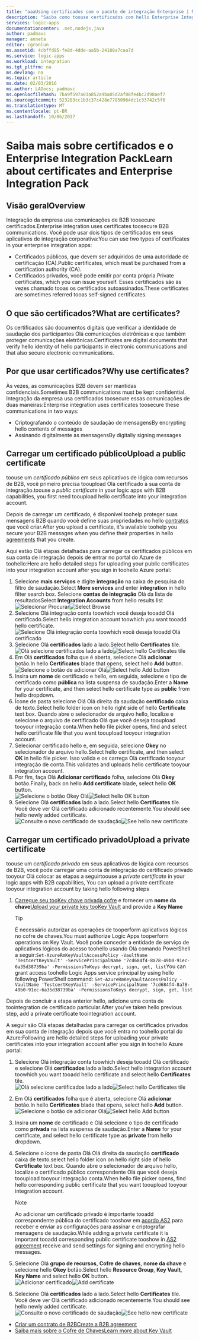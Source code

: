 ```yaml
---
title: "aaaUsing certificados com o pacote de integração Enterprise | Microsoft Docs"
description: "Saiba como toouse certificados com hello Enterprise Integration Pack | Aplicativos lógicos do Azure"
services: logic-apps
documentationcenter: .net,nodejs,java
author: padmavc
manager: anneta
editor: cgronlun
ms.assetid: 4cbffd85-fe8d-4dde-aa5b-24108a7caa7d
ms.service: logic-apps
ms.workload: integration
ms.tgt_pltfrm: na
ms.devlang: na
ms.topic: article
ms.date: 02/03/2016
ms.author: LADocs; padmavc
ms.openlocfilehash: 7ba9f597a03a852a9ba05d2af08fe4bc2d98aef7
ms.sourcegitcommit: 523283cc1b3c37c428e77850964dc1c33742c5f0
ms.translationtype: MT
ms.contentlocale: pt-BR
ms.lasthandoff: 10/06/2017
---
```

# <a name="learn-about-certificates-and-enterprise-integration-pack"></a><span data-ttu-id="33044-103">Saiba mais sobre certificados e o Enterprise Integration Pack</span><span class="sxs-lookup"><span data-stu-id="33044-103">Learn about certificates and Enterprise Integration Pack</span></span>
## <a name="overview"></a><span data-ttu-id="33044-104">Visão geral</span><span class="sxs-lookup"><span data-stu-id="33044-104">Overview</span></span>
<span data-ttu-id="33044-105">Integração da empresa usa comunicações de B2B toosecure certificados.</span><span class="sxs-lookup"><span data-stu-id="33044-105">Enterprise integration uses certificates toosecure B2B communications.</span></span> <span data-ttu-id="33044-106">Você pode usar dois tipos de certificados em seus aplicativos de integração corporativa:</span><span class="sxs-lookup"><span data-stu-id="33044-106">You can use two types of certificates in your enterprise integration apps:</span></span>

* <span data-ttu-id="33044-107">Certificados públicos, que devem ser adquiridos de uma autoridade de certificação (CA).</span><span class="sxs-lookup"><span data-stu-id="33044-107">Public certificates, which must be purchased from a certification authority (CA).</span></span>
* <span data-ttu-id="33044-108">Certificados privados, você pode emitir por conta própria.</span><span class="sxs-lookup"><span data-stu-id="33044-108">Private certificates, which you can issue yourself.</span></span> <span data-ttu-id="33044-109">Esses certificados são às vezes chamado tooas os certificados autoassinados.</span><span class="sxs-lookup"><span data-stu-id="33044-109">These certificates are sometimes referred tooas self-signed certificates.</span></span>

## <a name="what-are-certificates"></a><span data-ttu-id="33044-110">O que são certificados?</span><span class="sxs-lookup"><span data-stu-id="33044-110">What are certificates?</span></span>
<span data-ttu-id="33044-111">Os certificados são documentos digitais que verificar a identidade de saudação dos participantes Olá comunicações eletrônicas e que também proteger comunicações eletrônicas.</span><span class="sxs-lookup"><span data-stu-id="33044-111">Certificates are digital documents that verify hello identity of hello participants in electronic communications and that also secure electronic communications.</span></span>

## <a name="why-use-certificates"></a><span data-ttu-id="33044-112">Por que usar certificados?</span><span class="sxs-lookup"><span data-stu-id="33044-112">Why use certificates?</span></span>
<span data-ttu-id="33044-113">Às vezes, as comunicações B2B devem ser mantidas confidenciais.</span><span class="sxs-lookup"><span data-stu-id="33044-113">Sometimes B2B communications must be kept confidential.</span></span> <span data-ttu-id="33044-114">Integração da empresa usa certificados toosecure essas comunicações de duas maneiras:</span><span class="sxs-lookup"><span data-stu-id="33044-114">Enterprise integration uses certificates toosecure these communications in two ways:</span></span>

* <span data-ttu-id="33044-115">Criptografando o conteúdo de saudação de mensagens</span><span class="sxs-lookup"><span data-stu-id="33044-115">By encrypting hello contents of messages</span></span>
* <span data-ttu-id="33044-116">Assinando digitalmente as mensagens</span><span class="sxs-lookup"><span data-stu-id="33044-116">By digitally signing messages</span></span>  

## <a name="upload-a-public-certificate"></a><span data-ttu-id="33044-117">Carregar um certificado público</span><span class="sxs-lookup"><span data-stu-id="33044-117">Upload a public certificate</span></span>

<span data-ttu-id="33044-118">toouse um *certificado público* em seus aplicativos de lógica com recursos de B2B, você primeiro precisa tooupload Olá certificado à sua conta de integração.</span><span class="sxs-lookup"><span data-stu-id="33044-118">toouse a *public certificate* in your logic apps with B2B capabilities, you first need tooupload hello certificate into your integration account.</span></span>  

<span data-ttu-id="33044-119">Depois de carregar um certificado, é disponível toohelp proteger suas mensagens B2B quando você define suas propriedades no hello [contratos](logic-apps-enterprise-integration-agreements.md) que você criar.</span><span class="sxs-lookup"><span data-stu-id="33044-119">After you upload a certificate, it's available toohelp you secure your B2B messages when you define their properties in hello [agreements](logic-apps-enterprise-integration-agreements.md) that you create.</span></span>  

<span data-ttu-id="33044-120">Aqui estão Olá etapas detalhadas para carregar os certificados públicos em sua conta de integração depois de entrar no portal do Azure de toohello:</span><span class="sxs-lookup"><span data-stu-id="33044-120">Here are hello detailed steps for uploading your public certificates into your integration account after you sign in toohello Azure portal:</span></span>

1. <span data-ttu-id="33044-121">Selecione **mais serviços** e digite **integração** na caixa de pesquisa do filtro de saudação.</span><span class="sxs-lookup"><span data-stu-id="33044-121">Select **More services** and enter **integration** in hello filter search box.</span></span> <span data-ttu-id="33044-122">Selecione **contas de integração** Olá da lista de resultados</span><span class="sxs-lookup"><span data-stu-id="33044-122">Select **Integration Accounts** from hello results list</span></span>     
<span data-ttu-id="33044-123">![Selecionar Procurar](media/logic-apps-enterprise-integration-certificates/overview-1.png)</span><span class="sxs-lookup"><span data-stu-id="33044-123">![Select Browse](media/logic-apps-enterprise-integration-certificates/overview-1.png)</span></span>  
2. <span data-ttu-id="33044-124">Selecione Olá integração conta toowhich você deseja tooadd Olá certificado.</span><span class="sxs-lookup"><span data-stu-id="33044-124">Select hello integration account toowhich you want tooadd hello certificate.</span></span>  
![Selecione Olá integração conta toowhich você deseja tooadd Olá certificado](media/logic-apps-enterprise-integration-certificates/overview-3.png)  
3. <span data-ttu-id="33044-126">Selecione Olá **certificados** lado a lado.</span><span class="sxs-lookup"><span data-stu-id="33044-126">Select hello **Certificates** tile.</span></span>  
<span data-ttu-id="33044-127">![Olá selecione certificados lado a lado](media/logic-apps-enterprise-integration-certificates/certificate-1.png)</span><span class="sxs-lookup"><span data-stu-id="33044-127">![Select hello Certificates tile](media/logic-apps-enterprise-integration-certificates/certificate-1.png)</span></span>
4. <span data-ttu-id="33044-128">Em Olá **certificados** folha que é aberta, selecione Olá **adicionar** botão.</span><span class="sxs-lookup"><span data-stu-id="33044-128">In hello **Certificates** blade that opens, select hello **Add** button.</span></span>   
<span data-ttu-id="33044-129">![Selecione o botão de adicionar Olá](media/logic-apps-enterprise-integration-certificates/certificate-2.png)</span><span class="sxs-lookup"><span data-stu-id="33044-129">![Select hello Add button](media/logic-apps-enterprise-integration-certificates/certificate-2.png)</span></span>
5. <span data-ttu-id="33044-130">Insira um **nome** de certificado e hello, em seguida, selecione o tipo de certificado como **pública** na lista suspensa de saudação.</span><span class="sxs-lookup"><span data-stu-id="33044-130">Enter a **Name** for your certificate, and then select hello certificate type as **public** from hello dropdown.</span></span>  
6. <span data-ttu-id="33044-131">Ícone de pasta selecione Olá Olá direita da saudação **certificado** caixa de texto.</span><span class="sxs-lookup"><span data-stu-id="33044-131">Select hello folder icon on hello right side of hello **Certificate** text box.</span></span> <span data-ttu-id="33044-132">Quando abre o selecionador de arquivo hello, localize e selecione o arquivo de certificado Olá que você deseja tooupload tooyour integração conta.</span><span class="sxs-lookup"><span data-stu-id="33044-132">When hello file picker opens, find and select hello certificate file that you want tooupload tooyour integration account.</span></span>
7. <span data-ttu-id="33044-133">Selecionar certificado hello e, em seguida, selecione **Okey** no selecionador de arquivo hello.</span><span class="sxs-lookup"><span data-stu-id="33044-133">Select hello certificate, and then select **OK** in hello file picker.</span></span> <span data-ttu-id="33044-134">Isso valida e os carrega Olá certificado tooyour integração de conta.</span><span class="sxs-lookup"><span data-stu-id="33044-134">This validates and uploads hello certificate tooyour integration account.</span></span>
8. <span data-ttu-id="33044-135">Por fim, faça Olá **Adicionar certificado** folha, selecione Olá **Okey** botão.</span><span class="sxs-lookup"><span data-stu-id="33044-135">Finally, back on hello **Add certificate** blade, select hello **OK** button.</span></span>  
<span data-ttu-id="33044-136">![Selecione o botão Okey Olá](media/logic-apps-enterprise-integration-certificates/certificate-3.png)</span><span class="sxs-lookup"><span data-stu-id="33044-136">![Select hello OK button](media/logic-apps-enterprise-integration-certificates/certificate-3.png)</span></span>  
9. <span data-ttu-id="33044-137">Selecione Olá **certificados** lado a lado.</span><span class="sxs-lookup"><span data-stu-id="33044-137">Select hello **Certificates** tile.</span></span> <span data-ttu-id="33044-138">Você deve ver Olá certificado adicionado recentemente.</span><span class="sxs-lookup"><span data-stu-id="33044-138">You should see hello newly added certificate.</span></span>  
<span data-ttu-id="33044-139">![Consulte o novo certificado de saudação](media/logic-apps-enterprise-integration-certificates/certificate-4.png)</span><span class="sxs-lookup"><span data-stu-id="33044-139">![See hello new certificate](media/logic-apps-enterprise-integration-certificates/certificate-4.png)</span></span>  

## <a name="upload-a-private-certificate"></a><span data-ttu-id="33044-140">Carregar um certificado privado</span><span class="sxs-lookup"><span data-stu-id="33044-140">Upload a private certificate</span></span>

<span data-ttu-id="33044-141">toouse um *certificado privado* em seus aplicativos de lógica com recursos de B2B, você pode carregar uma conta de integração do certificado privado tooyour Olá colocar as etapas a seguir</span><span class="sxs-lookup"><span data-stu-id="33044-141">toouse a *private certificate* in your logic apps with B2B capabilities, You can upload a private certificate tooyour integration account by taking hello following steps</span></span>

1. <span data-ttu-id="33044-142">[Carregue seu tooKey chave privada cofre](../key-vault/key-vault-get-started.md "Saiba mais sobre o Cofre de chaves") e fornecer um **nome da chave**</span><span class="sxs-lookup"><span data-stu-id="33044-142">[Upload your private key tooKey Vault](../key-vault/key-vault-get-started.md "Learn about Key Vault") and provide a **Key Name**</span></span> 
   
   > [!TIP]
   > <span data-ttu-id="33044-143">É necessário autorizar as operações de tooperform aplicativos lógicos no cofre de chaves.</span><span class="sxs-lookup"><span data-stu-id="33044-143">You must authorize Logic Apps tooperform operations on Key Vault.</span></span> <span data-ttu-id="33044-144">Você pode conceder a entidade de serviço de aplicativos lógicos do acesso toohello usando Olá comando PowerShell a seguir:`Set-AzureRmKeyVaultAccessPolicy -VaultName 'TestcertKeyVault' -ServicePrincipalName '7cd684f4-8a78-49b0-91ec-6a35d38739ba' -PermissionsToKeys decrypt, sign, get, list`</span><span class="sxs-lookup"><span data-stu-id="33044-144">You can grant access toohello Logic Apps service principal by using hello following PowerShell command: `Set-AzureRmKeyVaultAccessPolicy -VaultName 'TestcertKeyVault' -ServicePrincipalName '7cd684f4-8a78-49b0-91ec-6a35d38739ba' -PermissionsToKeys decrypt, sign, get, list`</span></span>  
   > 
   > 

<span data-ttu-id="33044-145">Depois de concluir a etapa anterior hello, adicione uma conta de toointegration de certificado particular.</span><span class="sxs-lookup"><span data-stu-id="33044-145">After you've taken hello previous step, add a private certificate toointegration account.</span></span>

<span data-ttu-id="33044-146">A seguir são Olá etapas detalhadas para carregar os certificados privados em sua conta de integração depois que você entra no toohello portal do Azure:</span><span class="sxs-lookup"><span data-stu-id="33044-146">Following are hello detailed steps for uploading your private certificates into your integration account after you sign in toohello Azure portal:</span></span>  
 
1. <span data-ttu-id="33044-147">Selecione Olá integração conta toowhich deseja tooadd Olá certificado e selecione Olá **certificados** lado a lado.</span><span class="sxs-lookup"><span data-stu-id="33044-147">Select hello integration account toowhich you want tooadd hello certificate and select hello **Certificates** tile.</span></span>  
<span data-ttu-id="33044-148">![Olá selecione certificados lado a lado](media/logic-apps-enterprise-integration-certificates/certificate-1.png)</span><span class="sxs-lookup"><span data-stu-id="33044-148">![Select hello Certificates tile](media/logic-apps-enterprise-integration-certificates/certificate-1.png)</span></span>  
2. <span data-ttu-id="33044-149">Em Olá **certificados** folha que é aberta, selecione Olá **adicionar** botão.</span><span class="sxs-lookup"><span data-stu-id="33044-149">In hello **Certificates** blade that opens, select hello **Add** button.</span></span>   
<span data-ttu-id="33044-150">![Selecione o botão de adicionar Olá](media/logic-apps-enterprise-integration-certificates/certificate-2.png)</span><span class="sxs-lookup"><span data-stu-id="33044-150">![Select hello Add button](media/logic-apps-enterprise-integration-certificates/certificate-2.png)</span></span>
3. <span data-ttu-id="33044-151">Insira um **nome** de certificado e Olá selecione o tipo de certificado como **privada** na lista suspensa de saudação.</span><span class="sxs-lookup"><span data-stu-id="33044-151">Enter a **Name** for your certificate, and select hello certificate type as **private** from hello dropdown.</span></span>   
4. <span data-ttu-id="33044-152">Selecione o ícone de pasta Olá Olá direita da saudação **certificado** caixa de texto.</span><span class="sxs-lookup"><span data-stu-id="33044-152">select hello folder icon on hello right side of hello **Certificate** text box.</span></span> <span data-ttu-id="33044-153">Quando abre o selecionador de arquivo hello, localize o certificado público correspondente Olá que você deseja tooupload tooyour integração conta.</span><span class="sxs-lookup"><span data-stu-id="33044-153">When hello file picker opens, find hello corresponding public certificate that you want tooupload tooyour integration account.</span></span>   
   
   > [!Note]
   > <span data-ttu-id="33044-154">Ao adicionar um certificado privado é importante tooadd correspondente pública do certificado tooshow em [acordo AS2](logic-apps-enterprise-integration-as2.md) para receber e enviar as configurações para assinar e criptografar mensagens de saudação.</span><span class="sxs-lookup"><span data-stu-id="33044-154">While adding a private certificate it is important tooadd corresponding public certificate tooshow in [AS2 agreement](logic-apps-enterprise-integration-as2.md) receive and send settings for signing and encrypting hello messages.</span></span>
   > 
   >   

5. <span data-ttu-id="33044-155">Selecione Olá **grupo de recursos**, **Cofre de chaves**, **nome da chave** e selecione hello **Okey** botão.</span><span class="sxs-lookup"><span data-stu-id="33044-155">Select hello **Resource Group**, **Key Vault**, **Key Name** and select hello **OK** button.</span></span>  
<span data-ttu-id="33044-156">![Adicionar certificado](media/logic-apps-enterprise-integration-certificates/privatecertificate-1.png)</span><span class="sxs-lookup"><span data-stu-id="33044-156">![Add certificate](media/logic-apps-enterprise-integration-certificates/privatecertificate-1.png)</span></span>  
6. <span data-ttu-id="33044-157">Selecione Olá **certificados** lado a lado.</span><span class="sxs-lookup"><span data-stu-id="33044-157">Select hello **Certificates** tile.</span></span> <span data-ttu-id="33044-158">Você deve ver Olá certificado adicionado recentemente.</span><span class="sxs-lookup"><span data-stu-id="33044-158">You should see hello newly added certificate.</span></span>
<span data-ttu-id="33044-159">![Consulte o novo certificado de saudação](media/logic-apps-enterprise-integration-certificates/privatecertificate-2.png)</span><span class="sxs-lookup"><span data-stu-id="33044-159">![See hello new certificate](media/logic-apps-enterprise-integration-certificates/privatecertificate-2.png)</span></span>  



* [<span data-ttu-id="33044-160">Criar um contrato de B2B</span><span class="sxs-lookup"><span data-stu-id="33044-160">Create a B2B agreement</span></span>](logic-apps-enterprise-integration-agreements.md)  
* [<span data-ttu-id="33044-161">Saiba mais sobre o Cofre de Chaves</span><span class="sxs-lookup"><span data-stu-id="33044-161">Learn more about Key Vault</span></span>](../key-vault/key-vault-get-started.md "Saiba mais sobre o Cofre de Chaves")  

